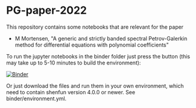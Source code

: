# PG-paper-2022
This repository contains some notebooks that are relevant for the paper

  - M Mortensen, "A generic and strictly banded spectral Petrov-Galerkin method for differential equations with polynomial coefficients"

To run the jupyter notebooks in the binder folder just press the button (this may take up to 5-10 minutes to build the environment):

[![Binder](https://mybinder.org/badge_logo.svg)](https://mybinder.org/v2/gh/spectralDNS/PG-paper-2022/main?filepath=binder)

Or just download the files and run them in your own environment, which need to contain shenfun version 4.0.0 or newer. See binder/environment.yml.
